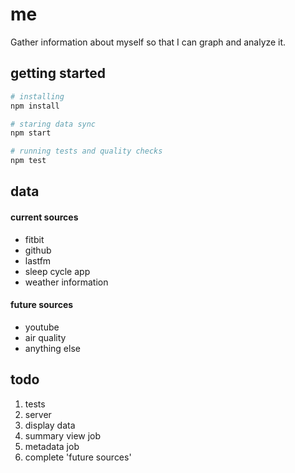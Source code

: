 me
===

Gather information about myself so that I can graph and analyze it.

## getting started
```sh
# installing
npm install

# staring data sync
npm start

# running tests and quality checks
npm test
```

## data
#### current sources
* fitbit
* github
* lastfm
* sleep cycle app
* weather information

#### future sources
* youtube
* air quality
* anything else

## todo
1. tests
1. server
2. display data
3. summary view job
4. metadata job
5. complete 'future sources'
